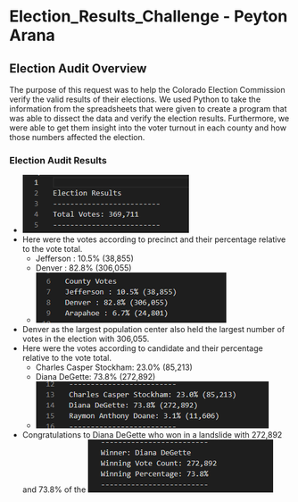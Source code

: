 # Election_Results_Challenge - Peyton Arana

## Election Audit Overview
The purpose of this request was to help the Colorado Election Commission verify the valid results of their elections. We used Python to take the information from the spreadsheets that were given to create a program that was able to dissect the data and verify the election results. Furthermore, we were able to get them insight into the voter turnout in each county and how those numbers affected the election.    

### Election Audit Results
* ![There were a total of 369,711 votes in the election](https://github.com/pbarana89/Election_Results_Challenge/blob/main/Resources/Total_Votes.PNG)
 * Here were the votes according to precinct and their percentage relative to the vote total.
   * Jefferson : 10.5% (38,855)
   * Denver : 82.8% (306,055)
   * ![Arapahoe : 6.7% (24,801)](https://github.com/pbarana89/Election_Results_Challenge/blob/main/Resources/County_Votes.PNG)
* Denver as the largest population center also held the largest number of votes in the election with 306,055.
* Here were the votes according to candidate and their percentage relative to the vote total.
   * Charles Casper Stockham: 23.0% (85,213)
   * Diana DeGette: 73.8% (272,892)
   * ![Raymon Anthony Doane: 3.1% (11,606)](https://github.com/pbarana89/Election_Results_Challenge/blob/main/Resources/Candidate_Results.PNG)
* Congratulations to Diana DeGette who won in a landslide with 272,892 and 73.8% of the ![vote!](https://github.com/pbarana89/Election_Results_Challenge/blob/main/Resources/Winning_Candidate.PNG)

